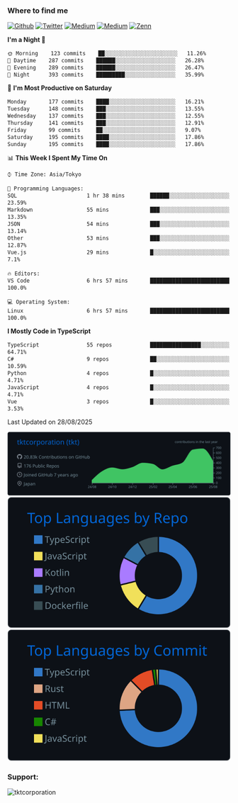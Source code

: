 <!-- <p align="left"> <img src="https://komarev.com/ghpvc/?username=tktcorporation&label=Profile%20views&color=0e75b6&style=flat" alt="tktcorporation" /> </p> -->

<h3>Where to find me</h3>
<p>
<a href="https://github.com/tktcorporation" target="_blank"><img alt="Github" src="https://img.shields.io/badge/GitHub-%2312100E.svg?&style=for-the-badge&logo=Github&logoColor=white" /></a>
<a href="https://twitter.com/tktcorporation" target="_blank"><img alt="Twitter" src="https://img.shields.io/badge/twitter-%231DA1F2.svg?&style=for-the-badge&logo=twitter&logoColor=white" /></a>
<a href="https://www.linkedin.com/in/tktcorporation" target="_blank"><img alt="Medium" src="https://img.shields.io/badge/linkdin-0a66c2.svg?&style=for-the-badge&logo=linkedin&logoColor=white" /></a>
<a href="https://qiita.com/tktcorporation" target="_blank"><img alt="Medium" src="https://img.shields.io/badge/qiita-55C500.svg?&style=for-the-badge&logo=qiita&logoColor=white" /></a>
<a href="https://zenn.dev/tktcorporation" target="_blank"><img alt="Zenn" src="https://img.shields.io/badge/Zenn-3EA8FF.svg?&style=for-the-badge&logo=Zenn&logoColor=white" /></a>
</p>
  
<!--START_SECTION:waka-->
**I'm a Night 🦉** 

```text
🌞 Morning    123 commits    ██░░░░░░░░░░░░░░░░░░░░░░░   11.26% 
🌆 Daytime    287 commits    ██████░░░░░░░░░░░░░░░░░░░   26.28% 
🌃 Evening    289 commits    ██████░░░░░░░░░░░░░░░░░░░   26.47% 
🌙 Night      393 commits    █████████░░░░░░░░░░░░░░░░   35.99%

```
📅 **I'm Most Productive on Saturday** 

```text
Monday       177 commits    ████░░░░░░░░░░░░░░░░░░░░░   16.21% 
Tuesday      148 commits    ███░░░░░░░░░░░░░░░░░░░░░░   13.55% 
Wednesday    137 commits    ███░░░░░░░░░░░░░░░░░░░░░░   12.55% 
Thursday     141 commits    ███░░░░░░░░░░░░░░░░░░░░░░   12.91% 
Friday       99 commits     ██░░░░░░░░░░░░░░░░░░░░░░░   9.07% 
Saturday     195 commits    ████░░░░░░░░░░░░░░░░░░░░░   17.86% 
Sunday       195 commits    ████░░░░░░░░░░░░░░░░░░░░░   17.86%

```


📊 **This Week I Spent My Time On** 

```text
⌚︎ Time Zone: Asia/Tokyo

💬 Programming Languages: 
SQL                      1 hr 38 mins        ██████░░░░░░░░░░░░░░░░░░░   23.59% 
Markdown                 55 mins             ███░░░░░░░░░░░░░░░░░░░░░░   13.35% 
JSON                     54 mins             ███░░░░░░░░░░░░░░░░░░░░░░   13.14% 
Other                    53 mins             ███░░░░░░░░░░░░░░░░░░░░░░   12.87% 
Vue.js                   29 mins             █░░░░░░░░░░░░░░░░░░░░░░░░   7.1%

🔥 Editors: 
VS Code                  6 hrs 57 mins       █████████████████████████   100.0%

💻 Operating System: 
Linux                    6 hrs 57 mins       █████████████████████████   100.0%

```

**I Mostly Code in TypeScript** 

```text
TypeScript               55 repos            ████████████████░░░░░░░░░   64.71% 
C#                       9 repos             ██░░░░░░░░░░░░░░░░░░░░░░░   10.59% 
Python                   4 repos             █░░░░░░░░░░░░░░░░░░░░░░░░   4.71% 
JavaScript               4 repos             █░░░░░░░░░░░░░░░░░░░░░░░░   4.71% 
Vue                      3 repos             █░░░░░░░░░░░░░░░░░░░░░░░░   3.53%

```



 Last Updated on 28/08/2025
<!--END_SECTION:waka-->

[![](https://raw.githubusercontent.com/tktcorporation/tktcorporation/master/profile-summary-card-output/github_dark/0-profile-details.svg)](https://github.com/vn7n24fzkq/github-profile-summary-cards)
[![](https://raw.githubusercontent.com/tktcorporation/tktcorporation/master/profile-summary-card-output/github_dark/1-repos-per-language.svg)](https://github.com/vn7n24fzkq/github-profile-summary-cards) [![](https://raw.githubusercontent.com/tktcorporation/tktcorporation/master/profile-summary-card-output/github_dark/2-most-commit-language.svg)](https://github.com/vn7n24fzkq/github-profile-summary-cards)

<h3 align="left">Support:</h3>
<p><a href="https://www.buymeacoffee.com/tktcorporation"> <img align="left" src="https://cdn.buymeacoffee.com/buttons/v2/default-yellow.png" height="50" width="210" alt="tktcorporation" /></a></p><br><br>

